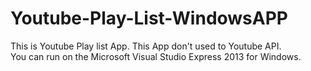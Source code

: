 # Youtube-Play-List-WindowsAPP

This is Youtube Play list App. This App don't used to Youtube API.<br>
You can run on the  Microsoft Visual Studio Express 2013 for Windows.<br>
<br>

